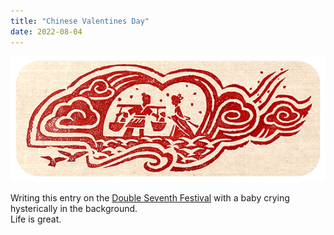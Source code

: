 ```yaml
---
title: "Chinese Valentines Day"
date: 2022-08-04
---
```


[<img src="https://raw.githubusercontent.com/schmwong/github-pages-with-jekyll/main/_posts/assets/qixi-festival-2022-6753651837109471-l.webp">][doodles]


  Writing this entry on the [Double Seventh Festival][article] with a baby crying hysterically in the background. <br/>
  Life is great.


[doodles]: https://www.google.com/doodles?q=Qixi+Festival
[article]: https://www.google.com/doodles/qixi-festival-2022
